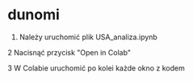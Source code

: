 # dunomi


1. Należy uruchomić plik USA_analiza.ipynb

2 Nacisnąć przycisk "Open in Colab"

3 W Colabie uruchomić po kolei każde okno z kodem
